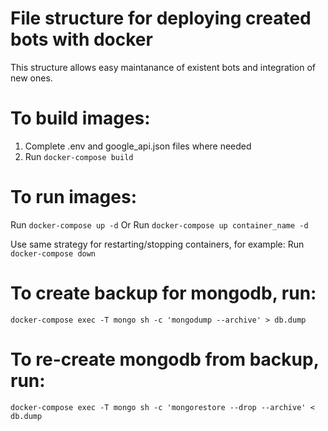 # File structure for deploying created bots with docker
This structure allows easy maintanance of existent bots and integration of new ones.

# To build images:
1. Complete .env and google_api.json files where needed
2. Run `docker-compose build`

# To run images:
Run `docker-compose up -d`
Or
Run `docker-compose up container_name -d`

Use same strategy for restarting/stopping containers, for example:
Run `docker-compose down`


# To create backup for mongodb, run:
`docker-compose exec -T mongo sh -c 'mongodump --archive' > db.dump`

# To re-create mongodb from backup, run:
`docker-compose exec -T mongo sh -c 'mongorestore --drop --archive' < db.dump`